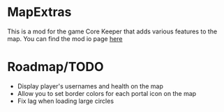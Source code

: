 # MapExtras
 This is a mod for the game Core Keeper that adds various features to the map. You can find the mod io page [here](https://mod.io/g/corekeeper/m/map-extras)

# Roadmap/TODO
- Display player's usernames and health on the map
- Allow you to set border colors for each portal icon on the map
- Fix lag when loading large circles
